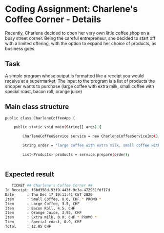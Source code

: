 # Coding Assignment: Charlene's Coffee Corner - Details

Recently, Charlene decided to open her very own little coffee shop on a busy street corner.
Being the careful entrepreneur, she decided to start off with a limited offering, with the option to expand her
choice of products, as business goes.

## Task

A simple program whose output is formatted like a receipt you would receive at a supermarket.
The input to the program is a list of products the shopper wants to purchase (large coffee with extra milk, small
coffee with special roast, bacon roll, orange juice)

## Main class structure

```bash
public class CharleneCoffeeApp {
	
	public static void main(String[] args) {
        
		CharleneCoffeeService service = new CharleneCoffeeServiceImp();;
		
		String order = "large coffee with extra milk, small coffee with special roast, bacon roll, orange juice";
		
		List<Products> products = service.prepare(order);
		
```

## Expected result

```bash
   TICKET ## Charlene's Coffee Corner ##
Id Receipt: f3bd358d-93f9-443f-9c3a-472931fdf17d
Date      : Thu Dec 17 19:11:41 CET 2020
Item      : Small Coffee, 0.0, CHF * PROMO *
Item      : Large Coffee, 3.5, CHF 
Item      : Bacon Roll, 4.5, CHF 
Item      : Orange Juice, 3.95, CHF 
Item      : Extra milk, 0.0, CHF * PROMO *
Item      : Special roast, 0.9, CHF 
Total     : 12.85 CHF
```

